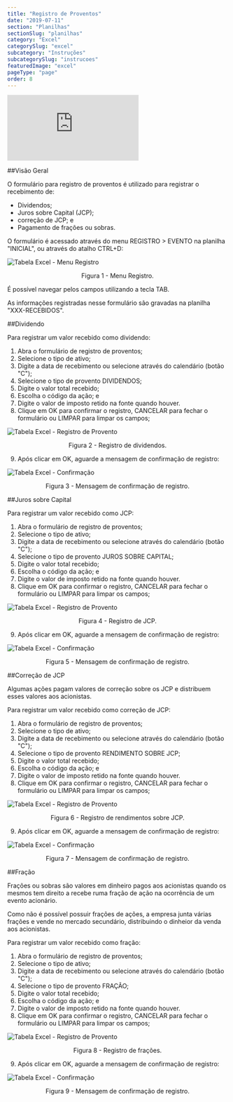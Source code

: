 ```yaml
---
title: "Registro de Proventos"
date: "2019-07-11"
section: "Planilhas"
sectionSlug: "planilhas"
category: "Excel"
categorySlug: "excel"
subcategory: "Instruções"
subcategorySlug: "instrucoes"
featuredImage: "excel"
pageType: "page"
order: 8
---
```


<div class="iframe-container">
<iframe src="https://www.youtube.com/embed/5SNbKoBxfck" frameborder="0" allow="accelerometer; autoplay; encrypted-media; gyroscope; picture-in-picture" allowfullscreen></iframe>
</div>

##Visão Geral

O formulário para registro de proventos é utilizado para registrar o recebimento de:

- Dividendos;
- Juros sobre Capital (JCP);
- correção de JCP; e
- Pagamento de frações ou sobras.

O formulário é acessado através do menu REGISTRO > EVENTO na planilha "INICIAL", ou através do atalho CTRL+D:

![Tabela Excel - Menu Registro](../img/planilha-inicial-excel-005.jpg)

<p class="legenda" style="text-align:center">Figura 1 - Menu Registro.</p>

É possível navegar pelos campos utilizando a tecla TAB.

As informações registradas nesse formulário são gravadas na planilha "XXX-RECEBIDOS".

##Dividendo

Para registrar um valor recebido como dividendo:

1. Abra o formulário de registro de proventos;
2.  Selecione o tipo de ativo;
3. Digite a data de recebimento ou selecione através do calendário (botão "C");
4. Selecione o tipo de provento DIVIDENDOS;
5. Digite o valor total recebido;
6. Escolha o código da ação; e
7. Digite o valor de imposto retido na fonte quando houver.
8. Clique em OK para confirmar o registro, CANCELAR para fechar o formulário ou LIMPAR para limpar os campos;

![Tabela Excel - Registro de Provento](../img/registro-provento-excel-002.jpg)

<p class="legenda" style="text-align:center">Figura 2 - Registro de dividendos.</p>

9. Após clicar em OK, aguarde a mensagem de confirmação de registro:

![Tabela Excel - Confirmação](../img/registro-provento-excel-003.jpg)

<p class="legenda" style="text-align:center">Figura 3 - Mensagem de confirmação de registro.</p>

##Juros sobre Capital

Para registrar um valor recebido como JCP:

1. Abra o formulário de registro de proventos;
2.  Selecione o tipo de ativo;
3. Digite a data de recebimento ou selecione através do calendário (botão "C");
4. Selecione o tipo de provento JUROS SOBRE CAPITAL;
5. Digite o valor total recebido;
6. Escolha o código da ação; e
7. Digite o valor de imposto retido na fonte quando houver.
8. Clique em OK para confirmar o registro, CANCELAR para fechar o formulário ou LIMPAR para limpar os campos;

![Tabela Excel - Registro de Provento](../img/registro-provento-excel-004.jpg)

<p class="legenda" style="text-align:center">Figura 4 - Registro de JCP.</p>

9. Após clicar em OK, aguarde a mensagem de confirmação de registro:

![Tabela Excel - Confirmação](../img/registro-provento-excel-005.jpg)

<p class="legenda" style="text-align:center">Figura 5 - Mensagem de confirmação de registro.</p>

##Correção de JCP

Algumas ações pagam valores de correção sobre os JCP e distribuem esses valores aos acionistas.

Para registrar um valor recebido como correção de JCP:

1. Abra o formulário de registro de proventos;
2.  Selecione o tipo de ativo;
3. Digite a data de recebimento ou selecione através do calendário (botão "C");
4. Selecione o tipo de provento RENDIMENTO SOBRE JCP;
5. Digite o valor total recebido;
6. Escolha o código da ação; e
7. Digite o valor de imposto retido na fonte quando houver.
8. Clique em OK para confirmar o registro, CANCELAR para fechar o formulário ou LIMPAR para limpar os campos;

![Tabela Excel - Registro de Provento](../img/registro-provento-excel-006.jpg)

<p class="legenda" style="text-align:center">Figura 6 - Registro de rendimentos sobre JCP.</p>

9. Após clicar em OK, aguarde a mensagem de confirmação de registro:

![Tabela Excel - Confirmação](../img/registro-provento-excel-007.jpg)

<p class="legenda" style="text-align:center">Figura 7 - Mensagem de confirmação de registro.</p>


##Fração

Frações ou sobras são valores em dinheiro pagos aos acionistas quando os mesmos tem direito a recebe ruma fração de ação na ocorrência de um evento acionário.

Como não é possível possuir frações de ações, a empresa junta várias frações e vende no mercado secundário, distribuindo o dinheior da venda aos acionistas.

Para registrar um valor recebido como fração:

1. Abra o formulário de registro de proventos;
2.  Selecione o tipo de ativo;
3. Digite a data de recebimento ou selecione através do calendário (botão "C");
4. Selecione o tipo de provento FRAÇÃO;
5. Digite o valor total recebido;
6. Escolha o código da ação; e
7. Digite o valor de imposto retido na fonte quando houver.
8. Clique em OK para confirmar o registro, CANCELAR para fechar o formulário ou LIMPAR para limpar os campos;

![Tabela Excel - Registro de Provento](../img/registro-provento-excel-008.jpg)

<p class="legenda" style="text-align:center">Figura 8 - Registro de frações.</p>

9. Após clicar em OK, aguarde a mensagem de confirmação de registro:

![Tabela Excel - Confirmação](../img/registro-provento-excel-009.jpg)

<p class="legenda" style="text-align:center">Figura 9 - Mensagem de confirmação de registro.</p>